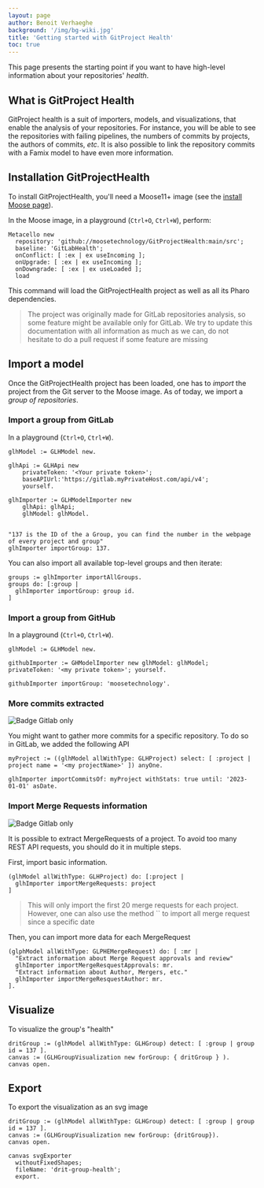 ```yaml
---
layout: page
author: Benoit Verhaeghe
background: '/img/bg-wiki.jpg'
title: 'Getting started with GitProject Health'
toc: true
---
```


This page presents the starting point if you want to have high-level information about your repositories' _health_.

## What is GitProject Health

GitProject health is a suit of importers, models, and visualizations, that enable the analysis of your repositories.
For instance, you will be able to see the repositories with failing pipelines, the numbers of commits by projects, the authors of commits, _etc_.
It is also possible to link the repository commits with a Famix model to have even more information.

## Installation GitProjectHealth

To install GitProjectHealth, you'll need a Moose11+ image (see the [install Moose page](/moose-wiki/Beginners/InstallMoose)).

In the Moose image, in a playground (`Ctrl+O`, `Ctrl+W`), perform:

```st
Metacello new
  repository: 'github://moosetechnology/GitProjectHealth:main/src';
  baseline: 'GitLabHealth';
  onConflict: [ :ex | ex useIncoming ];
  onUpgrade: [ :ex | ex useIncoming ];
  onDowngrade: [ :ex | ex useLoaded ];
  load
```

This command will load the GitProjectHealth project as well as all its Pharo dependencies.

> The project was originally made for GitLab repositories analysis, so some feature might be available only for GitLab. We try to update this documentation with all information as much as we can, do not hesitate to do a pull request if some feature are missing

## Import a model

Once the GitProjectHealth project has been loaded, one has to _import_ the project from the Git server to the Moose image.
As of today, we import a _group of repositories_.

### Import a group from GitLab

In a playground (`Ctrl+O`, `Ctrl+W`).

```st
glhModel := GLHModel new.

glhApi := GLHApi new
    privateToken: '<Your private token>';
    baseAPIUrl:'https://gitlab.myPrivateHost.com/api/v4';
    yourself.

glhImporter := GLHModelImporter new
    glhApi: glhApi;
    glhModel: glhModel.


"137 is the ID of the a Group, you can find the number in the webpage of every project and group"
glhImporter importGroup: 137.
```

You can also import all available top-level groups and then iterate:

```st
groups := glhImporter importAllGroups.
groups do: [:group | 
  glhImporter importGroup: group id.
]
```

### Import a group from GitHub

In a playground (`Ctrl+O`, `Ctrl+W`).

```st
glhModel := GLHModel new.

githubImporter := GHModelImporter new glhModel: glhModel; privateToken: '<my private token>'; yourself.

githubImporter importGroup: 'moosetechnology'.
```

### More commits extracted

![Badge Gitlab only](https://img.shields.io/badge/GitLab_Only-8A2BE2?logo=gitlab)

You might want to gather more commits for a specific repository.
To do so in GitLab, we added the following API

```st
myProject := ((glhModel allWithType: GLHProject) select: [ :project | project name = '<my projectName>' ]) anyOne.

glhImporter importCommitsOf: myProject withStats: true until: '2023-01-01' asDate.
```

### Import Merge Requests information

![Badge Gitlab only](https://img.shields.io/badge/GitLab_Only-8A2BE2?logo=gitlab)

It is possible to extract MergeRequests of a project.
To avoid too many REST API requests, you should do it in multiple steps.

First, import basic information.

```st
(glhModel allWithType: GLHProject) do: [:project | 
  glhImporter importMergeRequests: project
]
```

> This will only import the first 20 merge requests for each project. However, one can also use the method `` to import all merge request since a specific date

Then, you can import more data for each MergeRequest

```st
(glphModel allWithType: GLPHEMergeRequest) do: [ :mr |
  "Extract information about Merge Request approvals and review"
  glhImporter importMergeResquestApprovals: mr.
  "Extract information about Author, Mergers, etc."
  glhImporter importMergeResquestAuthor: mr.
].
```

## Visualize

To visualize the group's "health"

```st
dritGroup := (glhModel allWithType: GLHGroup) detect: [ :group | group id = 137 ].
canvas := (GLHGroupVisualization new forGroup: { dritGroup } ).
canvas open.
```

## Export

To export the visualization as an svg image

```st
dritGroup := (glhModel allWithType: GLHGroup) detect: [ :group | group id = 137 ].
canvas := (GLHGroupVisualization new forGroup: {dritGroup}).
canvas open.

canvas svgExporter
  withoutFixedShapes;
  fileName: 'drit-group-health';
  export.
```
